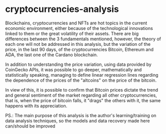 # cryptocurrencies-analysis

Blockchains, cryptocurrencies and NFTs are hot topics in the current economic environment, either because of the technological innovations linked to them or the great volatility of their assets. There are big differences between the 3 fundamentals mentioned, however, the theory of each one will not be addressed in this analysis, but the variation of the price, in the last 90 days, of the cryptocurrencies Bitcoin, Ethereum and ADA, the last one of the Cardano blockchain.

In addition to understanding the price variation, using data provided by CoinGecko APIs, it was possible to go deeper, mathematically and statistically speaking, managing to define linear regression lines regarding the dependence of the prices of the "altcoins" on the price of the bitcoin.

In view of this, it is possible to confirm that Bitcoin prices dictate the trend and general sentiment of the market regarding all other cryptocurrencies, that is, when the price of bitcoin falls, it "drags" the others with it, the same happens with its appreciation.


PS.: The main purpose of this analysis is the author's learning/training on data analysis techniques, so the models and data recovery made here can/should be improved
